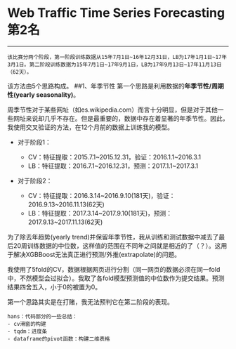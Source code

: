 ﻿# Web Traffic Time Series Forecasting第2名

---
    该比赛分两个阶段，第一阶段训练数据从15年7月1日~16年12月31日，LB为17年1月1日~17年3月1日。第二阶段训练数据为15年7月1日~17年9月1日，LB为17年9月13日~17年11月13日（62天）。


该方法由5个思路构成。
##1、年季节性
第一个思路是利用数据的**年季节性/周期性(yearly seasonality)**。

周季节性对于某些网址（如es.wikipedia.com）而言十分明显，但是对于其他一些网址来说却几乎不存在。但是最重要的，数据中存在着显著的年季节性。因此，我使用交叉验证的方法，在12个月前的数据上训练我的模型。

 - 对于阶段1：
    - CV：特征提取：2015.7.1~2015.12.31，验证：2016.1.1~2016.3.1
    - LB：特征提取：2016.7.1~2016.12.31，预测：2017.1.1~2017.3.1

 - 对于阶段2：
    - CV：特征提取：2016.3.14~2016.9.10(181天)，验证：2016.9.13~2016.11.13(62天)
    - LB：特征提取：2017.3.14~2017.9.10(181天)，预测：2017.9.13~2017.11.13(62天)

为了除去年趋势(yearly trend)并保留年季节性，我从训练和测试数据中减去了最后20周训练数据的中位数，这样值的范围在不同年之间就是相近的了（？）。这用于解决XGBBoost无法真正进行预测/外推(extrapolate)的问题。

我使用了5fold的CV，数据根据网页进行分割（同一网页的数据必须在同一fold中，不然模型会过拟合）。我取了各fold模型预测值的中位数作为提交结果。预测结果四舍五入，小于0的被置为0。

第一个思路其实是在打赌，我无法预判它在第二阶段的表现。





    hans：代码部分的一些总结：
    - cv滑窗的构建
    - tqdm：进度条
    - dataframe的pivot函数：构建二维表格
    
    
